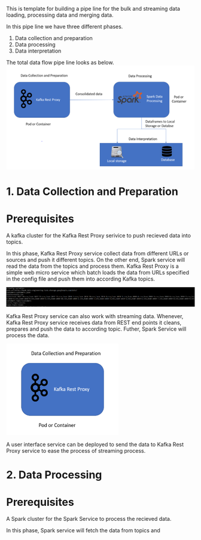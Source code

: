 This is template for building a pipe line for the bulk and streaming data loading, processing data and merging data. 

In this pipe line we have three different phases.
1. Data collection and preparation 
2. Data processing 
3. Data interpretation

The total data flow pipe line looks as below.
![Architecture](docs/bynk-data-pipeline.PNG)


# 1. Data Collection and Preparation

  # Prerequisites
  A kafka cluster for the Kafka Rest Proxy serivice to push recieved data into topics.
  
  In this phase, Kafka Rest Proxy service collect data from different URLs or sources and push it different topics. On the other end, Spark service will read the data from the topics and process them. Kafka Rest Proxy is a simple web micro service which batch loads the data from URLs specified in the config file and push them into according Kafka topics.
  
 ![Architecture](docs/restproxy_config.PNG)
  
  Kafka Rest Proxy service can also work with streaming data. Whenever, Kafka Rest Proxy service receives data from REST end points it cleans, prepares and push the data to according topic. Futher, Spark Service will process the data. 

<img src=docs/Data%20Collection.PNG width="300">

A user interface service can be deployed to send the data to Kafka Rest Proxy service to ease the process of streaming process.

# 2. Data Processing

  # Prerequisites
  A Spark cluster for the Spark Service to process the recieved data.
  
  In this phase, Spark service will fetch the data from topics and 
